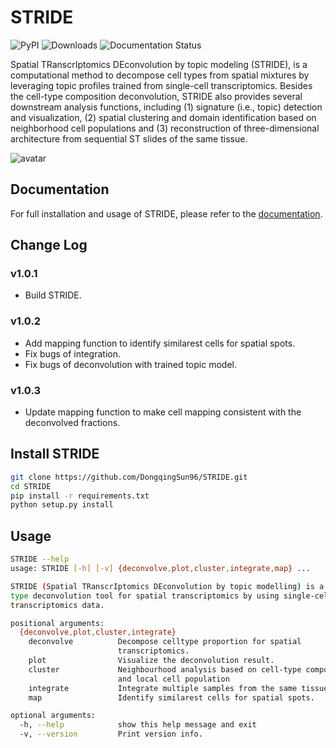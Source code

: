 # STRIDE

![PyPI](https://img.shields.io/pypi/v/stridespatial)
![Downloads](https://pepy.tech/badge/stridespatial)
![Documentation Status](https://readthedocs.org/projects/stridespatial/badge/?version=latest)


Spatial TRanscrIptomics DEconvolution by topic modeling (STRIDE), is a computational method to decompose cell types from spatial mixtures by leveraging topic profiles trained from single-cell transcriptomics. Besides the cell-type composition deconvolution, STRIDE also provides several downstream analysis functions, including (1) signature (i.e., topic) detection and visualization, (2) spatial clustering and domain identification based on neighborhood cell populations and (3) reconstruction of three-dimensional architecture from sequential ST slides of the same tissue.

![avatar](docs/_static/img/Workflow.png)

## Documentation
For full installation and usage of STRIDE, please refer to the [documentation](https://stridespatial.readthedocs.io/en/latest/).


## Change Log
### v1.0.1
* Build STRIDE.
### v1.0.2
* Add mapping function to identify similarest cells for spatial spots.
* Fix bugs of integration.
* Fix bugs of deconvolution with trained topic model.
### v1.0.3
* Update mapping function to make cell mapping consistent with the deconvolved fractions.


## Install STRIDE
```bash
git clone https://github.com/DongqingSun96/STRIDE.git
cd STRIDE
pip install -r requirements.txt
python setup.py install
```

## Usage
```bash
STRIDE --help
usage: STRIDE [-h] [-v] {deconvolve,plot,cluster,integrate,map} ...

STRIDE (Spatial TRanscrIptomics DEconvolution by topic modelling) is a cell-
type deconvolution tool for spatial transcriptomics by using single-cell
transcriptomics data.

positional arguments:
  {deconvolve,plot,cluster,integrate}
    deconvolve          Decompose celltype proportion for spatial
                        transcriptomics.
    plot                Visualize the deconvolution result.
    cluster             Neighbourhood analysis based on cell-type composition
                        and local cell population
    integrate           Integrate multiple samples from the same tissue.
    map                 Identify similarest cells for spatial spots.

optional arguments:
  -h, --help            show this help message and exit
  -v, --version         Print version info.
```
